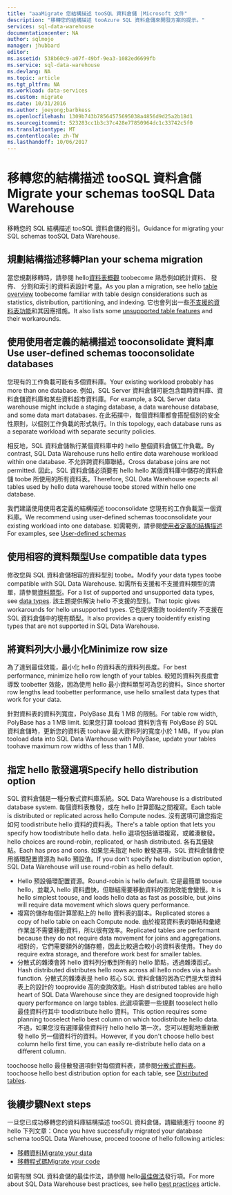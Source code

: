 ```yaml
---
title: "aaaMigrate 您結構描述 tooSQL 資料倉儲 |Microsoft 文件"
description: "移轉您的結構描述 tooAzure SQL 資料倉儲來開發方案的提示。"
services: sql-data-warehouse
documentationcenter: NA
author: sqlmojo
manager: jhubbard
editor: 
ms.assetid: 538b60c9-a07f-49bf-9ea3-1082ed6699fb
ms.service: sql-data-warehouse
ms.devlang: NA
ms.topic: article
ms.tgt_pltfrm: NA
ms.workload: data-services
ms.custom: migrate
ms.date: 10/31/2016
ms.author: joeyong;barbkess
ms.openlocfilehash: 1309b743b78564575695038a4856d9d25a2b18d1
ms.sourcegitcommit: 523283cc1b3c37c428e77850964dc1c33742c5f0
ms.translationtype: MT
ms.contentlocale: zh-TW
ms.lasthandoff: 10/06/2017
---
```

# <a name="migrate-your-schemas-toosql-data-warehouse"></a><span data-ttu-id="2dab0-103">移轉您的結構描述 tooSQL 資料倉儲</span><span class="sxs-lookup"><span data-stu-id="2dab0-103">Migrate your schemas tooSQL Data Warehouse</span></span>
<span data-ttu-id="2dab0-104">移轉您的 SQL 結構描述 tooSQL 資料倉儲的指引。</span><span class="sxs-lookup"><span data-stu-id="2dab0-104">Guidance for migrating your SQL schemas tooSQL Data Warehouse.</span></span> 

## <a name="plan-your-schema-migration"></a><span data-ttu-id="2dab0-105">規劃結構描述移轉</span><span class="sxs-lookup"><span data-stu-id="2dab0-105">Plan your schema migration</span></span>

<span data-ttu-id="2dab0-106">當您規劃移轉時，請參閱 hello[資料表概觀][ table overview] toobecome 熟悉例如統計資料、 發佈、 分割和索引的資料表設計考量。</span><span class="sxs-lookup"><span data-stu-id="2dab0-106">As you plan a migration, see hello [table overview][table overview] toobecome familiar with table design considerations such as statistics, distribution, partitioning, and indexing.</span></span>  <span data-ttu-id="2dab0-107">它也會列出一些[不支援的資料表功能][unsupported table features]和其因應措施。</span><span class="sxs-lookup"><span data-stu-id="2dab0-107">It also lists some [unsupported table features][unsupported table features] and their workarounds.</span></span>

## <a name="use-user-defined-schemas-tooconsolidate-databases"></a><span data-ttu-id="2dab0-108">使用使用者定義的結構描述 tooconsolidate 資料庫</span><span class="sxs-lookup"><span data-stu-id="2dab0-108">Use user-defined schemas tooconsolidate databases</span></span>

<span data-ttu-id="2dab0-109">您現有的工作負載可能有多個資料庫。</span><span class="sxs-lookup"><span data-stu-id="2dab0-109">Your existing workload probably has more than one database.</span></span> <span data-ttu-id="2dab0-110">例如，SQL Server 資料倉儲可能包含臨時資料庫、資料倉儲資料庫和某些資料超市資料庫。</span><span class="sxs-lookup"><span data-stu-id="2dab0-110">For example, a SQL Server data warehouse might include a staging database, a data warehouse database, and some data mart databases.</span></span> <span data-ttu-id="2dab0-111">在此拓撲中，每個資料庫都會搭配個別的安全性原則，以個別工作負載的形式執行。</span><span class="sxs-lookup"><span data-stu-id="2dab0-111">In this topology, each database runs as a separate workload with separate security policies.</span></span>

<span data-ttu-id="2dab0-112">相反地，SQL 資料倉儲執行某個資料庫中的 hello 整個資料倉儲工作負載。</span><span class="sxs-lookup"><span data-stu-id="2dab0-112">By contrast, SQL Data Warehouse runs hello entire data warehouse workload within one database.</span></span> <span data-ttu-id="2dab0-113">不允許跨資料庫聯結。</span><span class="sxs-lookup"><span data-stu-id="2dab0-113">Cross database joins are not permitted.</span></span> <span data-ttu-id="2dab0-114">因此，SQL 資料倉儲必須要有 hello hello 某個資料庫中儲存的資料倉儲 toobe 所使用的所有資料表。</span><span class="sxs-lookup"><span data-stu-id="2dab0-114">Therefore, SQL Data Warehouse expects all tables used by hello data warehouse toobe stored within hello one database.</span></span>

<span data-ttu-id="2dab0-115">我們建議使用使用者定義的結構描述 tooconsolidate 您現有的工作負載至一個資料庫。</span><span class="sxs-lookup"><span data-stu-id="2dab0-115">We recommend using user-defined schemas tooconsolidate your existing workload into one database.</span></span> <span data-ttu-id="2dab0-116">如需範例，請參閱[使用者定義的結構描述](sql-data-warehouse-develop-user-defined-schemas.md)</span><span class="sxs-lookup"><span data-stu-id="2dab0-116">For examples, see [User-defined schemas](sql-data-warehouse-develop-user-defined-schemas.md)</span></span>

## <a name="use-compatible-data-types"></a><span data-ttu-id="2dab0-117">使用相容的資料類型</span><span class="sxs-lookup"><span data-stu-id="2dab0-117">Use compatible data types</span></span>
<span data-ttu-id="2dab0-118">修改您與 SQL 資料倉儲相容的資料型別 toobe。</span><span class="sxs-lookup"><span data-stu-id="2dab0-118">Modify your data types toobe compatible with SQL Data Warehouse.</span></span> <span data-ttu-id="2dab0-119">如需所有支援和不支援資料類型的清單，請參閱[資料類型][data types]。</span><span class="sxs-lookup"><span data-stu-id="2dab0-119">For a list of supported and unsupported data types, see [data types][data types].</span></span> <span data-ttu-id="2dab0-120">該主題提供解決 hello 不支援的型別。</span><span class="sxs-lookup"><span data-stu-id="2dab0-120">That topic gives workarounds for hello unsupported types.</span></span> <span data-ttu-id="2dab0-121">它也提供查詢 tooidentify 不支援在 SQL 資料倉儲中的現有類型。</span><span class="sxs-lookup"><span data-stu-id="2dab0-121">It also provides a query tooidentify existing types that are not supported in SQL Data Warehouse.</span></span>

## <a name="minimize-row-size"></a><span data-ttu-id="2dab0-122">將資料列大小最小化</span><span class="sxs-lookup"><span data-stu-id="2dab0-122">Minimize row size</span></span>
<span data-ttu-id="2dab0-123">為了達到最佳效能，最小化 hello 的資料表的資料列長度。</span><span class="sxs-lookup"><span data-stu-id="2dab0-123">For best performance, minimize hello row length of your tables.</span></span> <span data-ttu-id="2dab0-124">較短的資料列長度會導致 toobetter 效能，因為使用 hello 最小資料類型可為您的資料。</span><span class="sxs-lookup"><span data-stu-id="2dab0-124">Since shorter row lengths lead toobetter performance, use hello smallest data types that work for your data.</span></span> 

<span data-ttu-id="2dab0-125">針對資料表的資料列寬度，PolyBase 具有 1 MB 的限制。</span><span class="sxs-lookup"><span data-stu-id="2dab0-125">For table row width, PolyBase has a 1 MB limit.</span></span>  <span data-ttu-id="2dab0-126">如果您打算 tooload 資料到含有 PolyBase 的 SQL 資料倉儲時，更新您的資料表 toohave 最大資料列的寬度小於 1 MB。</span><span class="sxs-lookup"><span data-stu-id="2dab0-126">If you plan tooload data into SQL Data Warehouse with PolyBase, update your tables toohave maximum row widths of less than 1 MB.</span></span> 

<!--
- For example, this table uses variable length data but hello largest possible size of hello row is still less than 1 MB. PolyBase will load data into this table.

- This table uses variable length data and hello defined row width is less than one MB. When loading rows, PolyBase allocates hello full length of hello variable-length data. hello full length of this row is greater than one MB.  PolyBase will not load data into this table.  

-->

## <a name="specify-hello-distribution-option"></a><span data-ttu-id="2dab0-127">指定 hello 散發選項</span><span class="sxs-lookup"><span data-stu-id="2dab0-127">Specify hello distribution option</span></span>
<span data-ttu-id="2dab0-128">SQL 資料倉儲是一種分散式資料庫系統。</span><span class="sxs-lookup"><span data-stu-id="2dab0-128">SQL Data Warehouse is a distributed database system.</span></span> <span data-ttu-id="2dab0-129">每個資料表散發，或在 hello 計算節點之間複寫。</span><span class="sxs-lookup"><span data-stu-id="2dab0-129">Each table is distributed or replicated across hello Compute nodes.</span></span> <span data-ttu-id="2dab0-130">沒有選項可讓您指定如何 toodistribute hello 資料的資料表。</span><span class="sxs-lookup"><span data-stu-id="2dab0-130">There's a table option that lets you specify how toodistribute hello data.</span></span> <span data-ttu-id="2dab0-131">hello 選項包括循環複寫，或雜湊散發。</span><span class="sxs-lookup"><span data-stu-id="2dab0-131">hello choices are  round-robin, replicated, or hash distributed.</span></span> <span data-ttu-id="2dab0-132">各有其優缺點。</span><span class="sxs-lookup"><span data-stu-id="2dab0-132">Each has pros and cons.</span></span> <span data-ttu-id="2dab0-133">如果您未指定 hello 散發選項，SQL 資料倉儲會使用循環配置資源為 hello 預設值。</span><span class="sxs-lookup"><span data-stu-id="2dab0-133">If you don't specify hello distribution option, SQL Data Warehouse will use round-robin as hello default.</span></span>

- <span data-ttu-id="2dab0-134">Hello 預設循環配置資源。</span><span class="sxs-lookup"><span data-stu-id="2dab0-134">Round-robin is hello default.</span></span> <span data-ttu-id="2dab0-135">它是最簡單 toouse hello，並載入 hello 資料盡快，但聯結需要移動資料的查詢效能會變慢。</span><span class="sxs-lookup"><span data-stu-id="2dab0-135">It is hello simplest toouse, and loads hello data as fast as possible, but joins will require data movement which slows query performance.</span></span>
- <span data-ttu-id="2dab0-136">複寫的儲存每個計算節點上的 hello 資料表的副本。</span><span class="sxs-lookup"><span data-stu-id="2dab0-136">Replicated stores a copy of hello table on each Compute node.</span></span> <span data-ttu-id="2dab0-137">由於複寫資料表的聯結和彙總作業並不需要移動資料，所以很有效率。</span><span class="sxs-lookup"><span data-stu-id="2dab0-137">Replicated tables are performant because they do not require data movement for joins and aggregations.</span></span> <span data-ttu-id="2dab0-138">相對的，它們需要額外的儲存體，因此比較適合較小的資料表使用。</span><span class="sxs-lookup"><span data-stu-id="2dab0-138">They do require extra storage, and therefore work best for smaller tables.</span></span>
- <span data-ttu-id="2dab0-139">分散式的雜湊會將 hello 資料列分散到所有的 hello 節點，透過雜湊函式。</span><span class="sxs-lookup"><span data-stu-id="2dab0-139">Hash distributed distributes hello rows across all hello nodes via a hash function.</span></span> <span data-ttu-id="2dab0-140">分散式的雜湊表是 hello 核心 SQL 資料倉儲的因為它們是大型資料表上的設計的 tooprovide 高的查詢效能。</span><span class="sxs-lookup"><span data-stu-id="2dab0-140">Hash distributed tables are hello heart of SQL Data Warehouse since they are designed tooprovide high query performance on large tables.</span></span> <span data-ttu-id="2dab0-141">此選項需要一些規劃 tooselect hello 最佳資料行其中 toodistribute hello 資料。</span><span class="sxs-lookup"><span data-stu-id="2dab0-141">This option requires some planning tooselect hello best column on which toodistribute hello data.</span></span> <span data-ttu-id="2dab0-142">不過，如果您沒有選擇最佳資料行 hello hello 第一次，您可以輕鬆地重新散發 hello 另一個資料行的資料。</span><span class="sxs-lookup"><span data-stu-id="2dab0-142">However, if you don't choose hello best column hello first time, you can easily re-distribute hello data on a different column.</span></span> 

<span data-ttu-id="2dab0-143">toochoose hello 最佳散發選項針對每個資料表，請參閱[分散式資料表](sql-data-warehouse-tables-distribute.md)。</span><span class="sxs-lookup"><span data-stu-id="2dab0-143">toochoose hello best distribution option for each table, see [Distributed tables](sql-data-warehouse-tables-distribute.md).</span></span>


## <a name="next-steps"></a><span data-ttu-id="2dab0-144">後續步驟</span><span class="sxs-lookup"><span data-stu-id="2dab0-144">Next steps</span></span>
<span data-ttu-id="2dab0-145">一旦您已成功移轉您的資料庫結構描述 tooSQL 資料倉儲，請繼續進行 tooone 的 hello 下列文章：</span><span class="sxs-lookup"><span data-stu-id="2dab0-145">Once you have successfully migrated your database schema tooSQL Data Warehouse, proceed tooone of hello following articles:</span></span>

* <span data-ttu-id="2dab0-146">[移轉資料][Migrate your data]</span><span class="sxs-lookup"><span data-stu-id="2dab0-146">[Migrate your data][Migrate your data]</span></span>
* <span data-ttu-id="2dab0-147">[移轉程式碼][Migrate your code]</span><span class="sxs-lookup"><span data-stu-id="2dab0-147">[Migrate your code][Migrate your code]</span></span>

<span data-ttu-id="2dab0-148">如需有關 SQL 資料倉儲的最佳作法，請參閱 hello[最佳做法][ best practices]發行項。</span><span class="sxs-lookup"><span data-stu-id="2dab0-148">For more about SQL Data Warehouse best practices, see hello [best practices][best practices] article.</span></span>

<!--Image references-->

<!--Article references-->
[Migrate your code]: ./sql-data-warehouse-migrate-code.md
[Migrate your data]: ./sql-data-warehouse-migrate-data.md
[best practices]: ./sql-data-warehouse-best-practices.md
[table overview]: ./sql-data-warehouse-tables-overview.md
[unsupported table features]: ./sql-data-warehouse-tables-overview.md#unsupported-table-features
[data types]: ./sql-data-warehouse-tables-data-types.md
[unsupported data types]: ./sql-data-warehouse-tables-data-types.md#unsupported-data-types

<!--MSDN references-->


<!--Other Web references-->
